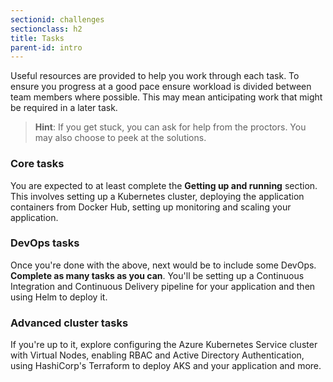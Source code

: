 ```yaml
---
sectionid: challenges
sectionclass: h2
title: Tasks
parent-id: intro
---
```


Useful resources are provided to help you work through each task. To ensure you progress at a good pace ensure workload is divided between team members where possible. This may mean anticipating work that might be required in a later task.

> **Hint**: If you get stuck, you can ask for help from the proctors. You may also choose to peek at the solutions.

### Core tasks

You are expected to at least complete the **Getting up and running** section. This involves setting up a Kubernetes cluster, deploying the application containers from Docker Hub, setting up monitoring and scaling your application.

### DevOps tasks

Once you're done with the above, next would be to include some DevOps. **Complete as many tasks as you can**. You'll be setting up a Continuous Integration and Continuous Delivery pipeline for your application and then using Helm to deploy it.

### Advanced cluster tasks

If you're up to it, explore configuring the Azure Kubernetes Service cluster with Virtual Nodes, enabling RBAC and Active Directory Authentication, using HashiCorp's Terraform to deploy AKS and your application and more.